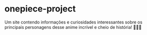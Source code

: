 # onepiece-project
Um site contendo informações e curiosidades interessantes sobre os principais personagens desse anime incrível e cheio de história! 🏴‍☠️👒
